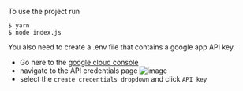 To use the project run

```
$ yarn
$ node index.js
```

You also need to create a .env file that contains a google app API key.
- Go here to the [google cloud console](https://console.cloud.google.com/)
- navigate to the API credentials page
![image](https://cl.ly/233X092z2933/[d9e77545b1023814481f4a3ee1045339]_Image%202018-06-26%20at%203.29.05%20PM.png)
- select the `create credentials dropdown` and click `API key`
